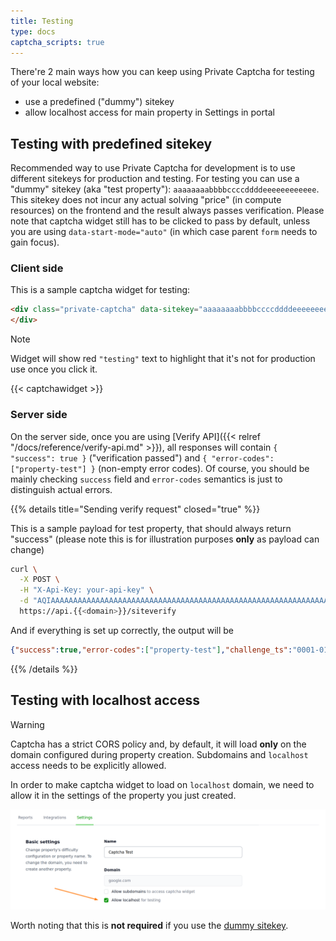 ```yaml
---
title: Testing
type: docs
captcha_scripts: true
---
```


There're 2 main ways how you can keep using Private Captcha for testing of your local website:
- use a predefined ("dummy") sitekey
- allow localhost access for main property in Settings in portal

## Testing with predefined sitekey

Recommended way to use Private Captcha for development is to use different sitekeys for production and testing. For testing you can use a "dummy" sitekey (aka "test property"): `aaaaaaaabbbbccccddddeeeeeeeeeeee`. This sitekey does not incur any actual solving "price" (in compute resources) on the frontend and the result always passes verification. Please note that captcha widget still has to be clicked to pass by default, unless you are using `data-start-mode="auto"` (in which case parent `form` needs to gain focus).

### Client side

This is a sample captcha widget for testing:

```html
<div class="private-captcha" data-sitekey="aaaaaaaabbbbccccddddeeeeeeeeeeee">
</div>
```
> [!NOTE]
> Widget will show red `"testing"` text to highlight that it's not for production use once you click it.

{{< captchawidget >}}

### Server side

On the server side, once you are using [Verify API]({{< relref "/docs/reference/verify-api.md" >}}), all responses will contain `{ "success": true }` ("verification passed") and `{ "error-codes": ["property-test"] }` (non-empty error codes). Of course, you should be mainly checking `success` field and `error-codes` semantics is just to distinguish actual errors.

{{% details title="Sending verify request" closed="true" %}}

This is a sample payload for test property, that should always return "success" (please note this is for illustration purposes **only** as payload can change)

```bash
curl \
  -X POST \
  -H "X-Api-Key: your-api-key" \
  -d "AQIAAAAAAAAAAAAAAAAAAAAAAAAAAAAAAAAAAAAAAAAAAAAAAAAAAAAAAAAAAAAAAAAAAAAAAAAAAAAAAAAAAAAAAAAAAAAAAAAAAAAAAAAAAAAAAAAAAAAAAAAAAAAAAAAAAAAAAAAAAAAAAAAAAAAAAAAAAAAAAAAAAAAAAAAAAAAAAAAA.Aaqqqqq7u8zM3d3u7u7u7u4AAAAAAAAAAAAQAAAAAAAAAAAAAAAAAAAAAAAAAAA=.AQCBnM2czBK6rlq+l06lXBtIDQH/PFk=" \
  https://api.{{<domain>}}/siteverify
```

And if everything is set up correctly, the output will be 

```json
{"success":true,"error-codes":["property-test"],"challenge_ts":"0001-01-01T00:00:00Z","hostname":""}
```

{{% /details %}}

## Testing with localhost access

> [!WARNING]
> Captcha has a strict CORS policy and, by default, it will load **only** on the domain configured during property creation. Subdomains and `localhost` access needs to be explicitly allowed.

In order to make captcha widget to load on `localhost` domain, we need to allow it in the settings of the property you just created.

![Allow localhost domain](/images/tutorials/e2e-local/allow-localhost.png)

Worth noting that this is **not required** if you use the [dummy sitekey](#testing-with-predefined-sitekey).